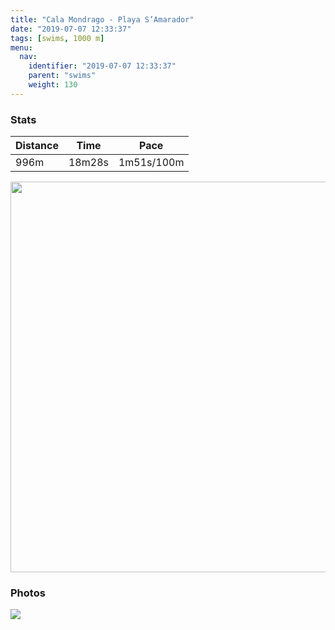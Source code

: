 ```yaml
---
title: "Cala Mondrago - Playa S’Amarador"
date: "2019-07-07 12:33:37"
tags: [swims, 1000 m]
menu:
  nav:
    identifier: "2019-07-07 12:33:37"
    parent: "swims"
    weight: 130
---
```


### Stats

| Distance | Time | Pace |
|----------|------|------|
|996m|18m28s|1m51s/100m|

<img src='https://maps.googleapis.com/maps/api/staticmap?maptype=terrain&path=enc:k{doFewmRTh@Wb@^Zf@ETc@Xl@Vb@W`@Nh@Vi@En@Zp@Gp@Dr@?n@b@D_@a@b@f@b@`@Ul@a@P~@ABg@Yi@H{@c@YSm@Ni@]iBOk@Bo@e@JWe@][]g@h@zASi@w@\Go@[b@\_@?z@UB&key=AIzaSyAfqMeaZ1CCJFGP5cWud__oZnT_Pybg-1M&size=800x800&scale=2&markers=color:yellow|label:S|39.35174,3.18851&markers=color:green|label:F|39.35182,3.1880700000000006' width='625' />

### Photos
<img src='https://dgtzuqphqg23d.cloudfront.net/a9dKY2yiEftrXnua7PA2LWgj4hX3NUFPJbiKczUHEJs-576x768.jpg'>
